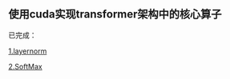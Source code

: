 ## 使用cuda实现transformer架构中的核心算子

已完成：

[1.layernorm](./Others/layernorm.cu)

[2.SoftMax](./Othres/softmax.cu)
